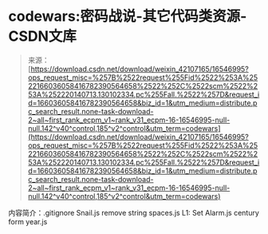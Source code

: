 <!--yml
category: codewars
date: 2022-08-13 11:35:06
-->

# codewars:密码战说-其它代码类资源-CSDN文库

> 来源：[https://download.csdn.net/download/weixin_42107165/16546995?ops_request_misc=%257B%2522request%255Fid%2522%253A%2522166036058416782390564658%2522%252C%2522scm%2522%253A%252220140713.130102334.pc%255Fall.%2522%257D&request_id=166036058416782390564658&biz_id=1&utm_medium=distribute.pc_search_result.none-task-download-2~all~first_rank_ecpm_v1~rank_v31_ecpm-16-16546995-null-null.142^v40^control,185^v2^control&utm_term=codewars](https://download.csdn.net/download/weixin_42107165/16546995?ops_request_misc=%257B%2522request%255Fid%2522%253A%2522166036058416782390564658%2522%252C%2522scm%2522%253A%252220140713.130102334.pc%255Fall.%2522%257D&request_id=166036058416782390564658&biz_id=1&utm_medium=distribute.pc_search_result.none-task-download-2~all~first_rank_ecpm_v1~rank_v31_ecpm-16-16546995-null-null.142^v40^control,185^v2^control&utm_term=codewars)

内容简介：.gitignore Snail.js remove string spaces.js L1: Set Alarm.js century form year.js